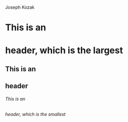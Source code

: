 Joseph Kozak

# This is an <h1> header, which is the largest
## This is an <h2> header
###### This is an <h6> header, which is the smallest
